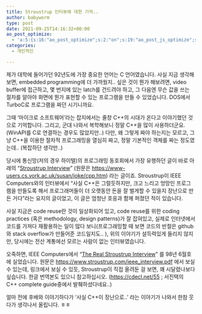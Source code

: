 ```yaml
---
title: Stroustrup 인터뷰에 대한 기억..
author: babyworm
type: post
date: 2021-09-25T14:16:32+00:00
ao_post_optimize:
  - 'a:5:{s:16:"ao_post_optimize";s:2:"on";s:19:"ao_post_js_optimize";s:2:"on";s:20:"ao_post_css_optimize";s:2:"on";s:12:"ao_post_ccss";s:2:"on";s:16:"ao_post_lazyload";s:2:"on";}'
categories:
  - 개인적인

---
```

제가 대학에 들어가던 92년도에 가장 중요한 언어는 C 언어였습니다. 사실 지금 생각해보면, embedded programming에 더 가까웠지.. 싶은 것이 뭔가 해보려면, video buffer에 접근하고, 몇 번지에 있는 latch를 건드려야 하고, 그 다음엔 무슨 값을 쓰는 절차를 알아야 화면에 뭔가 표현할 수 있는 프로그램을 만들 수 있었습니다. DOS에서 TurboC로 프로그램을 짜던 시기니까요. 

그때 &#8216;마이크로 소프트웨어&#8217;라는 잡지에서는 줄창 C++의 시대가 온다고 이야기했던 것으로 기억합니다. 그리고, 군대 나와서 복학해보니 정말 C++을 많이 사용하더군요. (WinAPI를 C로 연결하는 경우도 많았지만..) 다만, 왜 그렇게 짜야 하는지는 모르고, 그냥 C++을 이용한 절차적 프로그래밍을 열심히 짜고, 정말 기본적인 객체를 짜는 정도였는데.. (복잡하단 생각만..)

당시에 통신망(저의 경우 하이텔)의 프로그래밍 동호회에서 가장 유행하던 글이 바로 아래의 &#8220;<a rel="noreferrer noopener" href="https://kldp.org/node/16854" target="_blank">Stroustrup Interview</a>&#8221; (원문은 <a rel="noreferrer noopener" href="https://www-users.cs.york.ac.uk/susan/joke/cpp.htm" target="_blank">https://www-users.cs.york.ac.uk/susan/joke/cpp.htm</a>) 라는 글이죠. Stroustrup이 IEEE Computers와의 인터뷰에서 &#8220;사실 C++은 그럴듯하지만, 크고 느리고 엉망인 프로그램을 만들도록 해서 프로그래머들이 더 오랫동안 돈을 잘 벌게할 수 있을지 장난으로 만든 거다&#8221;라는 요지의 글이었고, 이 글은 엄청난 호응과 함께 퍼졌던 적이 있습니다. 

사실 지금은 code reuse란 것이 일상화되어 있고, code reuse를 위한 coding practices (혹은 methodology, design patterns)가 잘 잡혀있고, 실제로 인터넷에서 코드를 가져다 재활용하는 일이 많다 보니(프로그래밍할 때 보면 코드의 반절은 github와 stack overflow가 만들어준 코드일지도.. ), 위의 이야기가 설득력있게 들리지 않지만, 당시에는 전산 계통에선 모르는 사람이 없는 인터뷰였습니다. 

오죽하면, IEEE Computers에서 &#8220;<a rel="noreferrer noopener" href="https://www.computer.org/csdl/magazine/co/1998/06/r6110/13rRUyYjK7n" target="_blank">The Real Stroustrup Interview</a>&#8221; 를 98년 6월호에 실었습니다. 원문은 <a rel="noreferrer noopener" href="https://www.stroustrup.com/ieee_interview.pdf" target="_blank">https://www.stroustrup.com/ieee_interview.pdf</a> 에서 보실 수 있는데, 링크에서 보실 수 있듯, Stroustrup이 직접 올려둔 걸 보면, 꽤 시달렸나보다 싶습니다. 한글 번역본도 있으니 참고하십시오. (<https://cdecl.net/55> ; 서진택의 C++ complete guide중에서 발췌하셨다네요..)

얼마 전에 후배와 이야기하다가 &#8216;사실 C++이 장난으로..&#8217; 라는 이야기가 나와서 한참 웃다가 생각나서 올립니다. ㅎㅎ